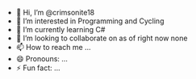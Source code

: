 - 👋 Hi, I’m @crimsonite18 
- 👀 I’m interested in Programming and Cycling
- 🌱 I’m currently learning C# 
- 💞️ I’m looking to collaborate on as of right now none
- 📫 How to reach me ...
- 😄 Pronouns: ...
- ⚡ Fun fact: ...

<!---
crimsonite18/crimsonite18 is a ✨ special ✨ repository because its `README.md` (this file) appears on your GitHub profile.
You can click the Preview link to take a look at your changes.
--->

